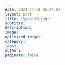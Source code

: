 ```yaml
---
date: 2024-10-14 03:48:07
layout: post
title: "SpeedOfLight"
subtitle:
description:
image:
optimized_image:
category:
tags:
author:
paginate: false
---
```

